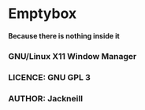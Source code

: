 # Emptybox
#### Because there is nothing inside it
### GNU/Linux X11 Window Manager
### LICENCE: GNU GPL 3
### AUTHOR: Jackneill

